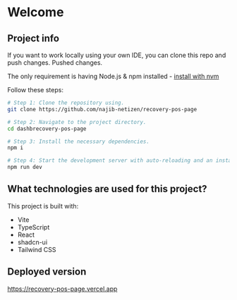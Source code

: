 # Welcome

## Project info

If you want to work locally using your own IDE, you can clone this repo and push changes. Pushed changes.

The only requirement is having Node.js & npm installed - [install with nvm](https://github.com/nvm-sh/nvm#installing-and-updating)

Follow these steps:

```sh
# Step 1: Clone the repository using.
git clone https://github.com/najib-netizen/recovery-pos-page

# Step 2: Navigate to the project directory.
cd dashbrecovery-pos-page

# Step 3: Install the necessary dependencies.
npm i

# Step 4: Start the development server with auto-reloading and an instant preview.
npm run dev
```

## What technologies are used for this project?

This project is built with:

- Vite
- TypeScript
- React
- shadcn-ui
- Tailwind CSS

## Deployed version
https://recovery-pos-page.vercel.app
